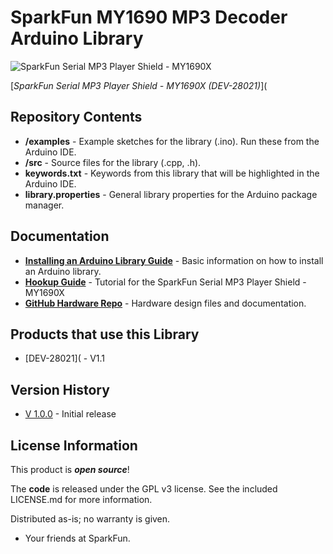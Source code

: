 SparkFun MY1690 MP3 Decoder Arduino Library
========================================

![SparkFun Serial MP3 Player Shield - MY1690X]()

[*SparkFun Serial MP3 Player Shield - MY1690X (DEV-28021)*](

<!-- This library provides full access to the functions of the WT2003S MP3 decoder through a serial connection and a "busy" pin. This library is very simple to use with either a hardware or software serial port. The simple dependencies (HardwareSerial and SoftwareSerial) make it suitable for use on any Arduino-compatible platform. 

The WT2003S combines two functions needed to play .mp3 files into one package and adds a simple serial control interface. Normally to play a .mp3 file one would need to choose a decoder IC AND provide a method for storing and selecting the files. The WT2003S removes that complexity by combining an SD card interface and .mp3 decoder. Now in order to play a song all you need to do is save it to an SD card, plug it into the WT2003S breakout, and send a few commands over serial. This allows you to easily integrate sound into any Arduino project.

This library is intended for use with the [WT2003S MP3 Decoder Breakout board](https://www.sparkfun.com/products/28021, as opposed to another option employing the WT2003S -- the [Qwiic MP3 Trigger](https://www.sparkfun.com/products/14808). In case you are wondering which to use here is a little breakdown: If you want direct access to the WT2003S IC for complete control *and* you have a spare serial port (Hardware or Software) in your project then the Breakout board is good for you. If your project is running low on pins and you already use the I2C bus, or you want to trigger .mp3s without even using an external microcontroller then the Qwiic MP3 Trigger is right for you! -->

Repository Contents
-------------------

* **/examples** - Example sketches for the library (.ino). Run these from the Arduino IDE.
* **/src** - Source files for the library (.cpp, .h).
* **keywords.txt** - Keywords from this library that will be highlighted in the Arduino IDE.
* **library.properties** - General library properties for the Arduino package manager.

Documentation
--------------

* **[Installing an Arduino Library Guide](https://learn.sparkfun.com/tutorials/installing-an-arduino-library)** - Basic information on how to install an Arduino library.
* **[Hookup Guide](https://docs.sparkfun.com/SparkFun_Serial_MP3_Player_Shield-MY1690X/)** - Tutorial for the SparkFun Serial MP3 Player Shield - MY1690X
* **[GitHub Hardware Repo](https://github.com/sparkfun/SparkFun_Serial_MP3_Player_Shield-MY1690X)** - Hardware design files and documentation.

Products that use this Library 
---------------------------------

* [DEV-28021]( - V1.1

Version History
---------------
* [V 1.0.0](https://github.com/sparkfun/SparkFun_WT2003S_MP3_Decoder_Arduino_Library/releases/tag/1.0.0) - Initial release


License Information
-------------------

This product is _**open source**_!

The **code** is released under the GPL v3 license. See the included LICENSE.md for more information.

Distributed as-is; no warranty is given.

- Your friends at SparkFun.
